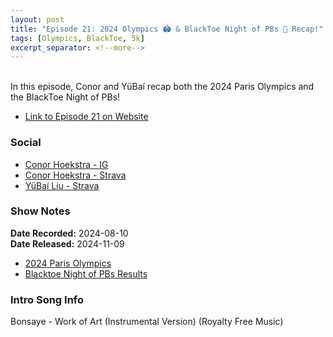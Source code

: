 ```yaml
---
layout: post
title: "Episode 21: 2024 Olympics 🏟️ & BlackToe Night of PBs 🥳 Recap!"
tags: [Olympics, BlackToe, 5k]
excerpt_separator: <!--more-->
---
```



<br>In this episode, Conor and YüBaí recap both the 2024 Paris Olympics and the BlackToe Night of PBs!

<!--more-->

* [Link to Episode 21 on Website](https://runforthefunofit.com/2024/11/09/Episode-21.html)

### Social
 
* [Conor Hoekstra - IG](https://www.instagram.com/conorhoekstra/)
* [Conor Hoekstra - Strava](https://www.strava.com/athletes/59373430)
* [YüBaí Liu - Strava](https://www.strava.com/athletes/102365031)

### Show Notes
 
**Date Recorded:** 2024-08-10 <br>
**Date Released:** 2024-11-09

* [2024 Paris Olympics](https://olympics.com/en/paris-2024)
* [Blacktoe Night of PBs Results](https://www.windsortiming.com/LiveResults/2024/NightofthePBs/)

### Intro Song Info
 
Bonsaye - Work of Art (Instrumental Version) (Royalty Free Music)
